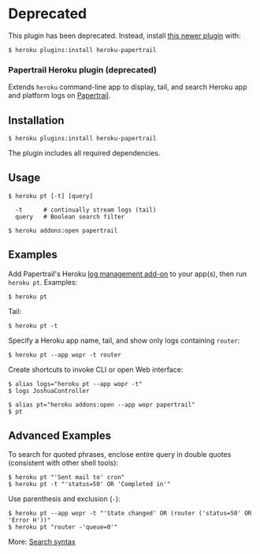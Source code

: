 # Deprecated

This plugin has been deprecated. Instead,
install [this newer plugin](https://www.npmjs.com/package/heroku-papertrail)
with:

    $ heroku plugins:install heroku-papertrail


### Papertrail Heroku plugin (deprecated)

Extends `heroku` command-line app to display, tail, and search Heroku app and 
platform logs on [Papertrail](https://papertrailapp.com/).


## Installation

    $ heroku plugins:install heroku-papertrail

The plugin includes all required dependencies.


## Usage

    $ heroku pt [-t] [query]

      -t      # continually stream logs (tail)
      query   # Boolean search filter

    $ heroku addons:open papertrail

## Examples

Add Papertrail's Heroku [log management add-on](https://addons.heroku.com/papertrail) to your
app(s), then run `heroku pt`. Examples:

    $ heroku pt

Tail:

    $ heroku pt -t

Specify a Heroku app name, tail, and show only logs containing `router`:

    $ heroku pt --app wopr -t router

Create shortcuts to invoke CLI or open Web interface:

    $ alias logs="heroku pt --app wopr -t"
    $ logs JoshuaController

    $ alias pt="heroku addons:open --app wopr papertrail"
    $ pt


## Advanced Examples

To search for quoted phrases, enclose entire query in double quotes 
(consistent with other shell tools):

    $ heroku pt "'Sent mail to' cron"
    $ heroku pt -t "'status=50' OR 'Completed in'"

Use parenthesis and exclusion (`-`):

    $ heroku pt --app wopr -t "'State changed' OR (router ('status=50' OR 'Error H'))"
    $ heroku pt "router -'queue=0'"

More: [Search syntax](http://help.papertrailapp.com/kb/how-it-works/search-syntax)
